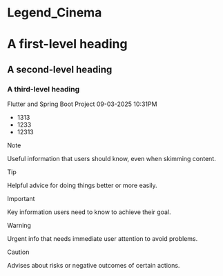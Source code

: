 # Legend_Cinema
# A first-level heading
## A second-level heading
### A third-level heading
Flutter and Spring Boot Project 09-03-2025 10:31PM
* 1313
* 1233
* 12313
> [!NOTE]
> Useful information that users should know, even when skimming content.

> [!TIP]
> Helpful advice for doing things better or more easily.

> [!IMPORTANT]
> Key information users need to know to achieve their goal.

> [!WARNING]
> Urgent info that needs immediate user attention to avoid problems.

> [!CAUTION]
> Advises about risks or negative outcomes of certain actions.
